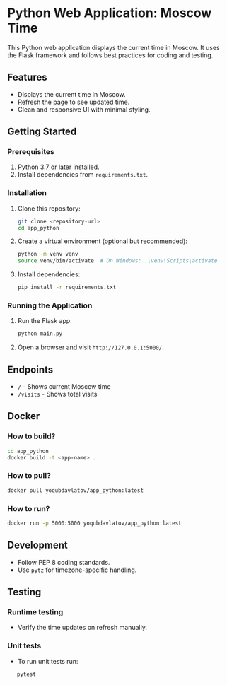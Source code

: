 # Python Web Application: Moscow Time

This Python web application displays the current time in Moscow. It uses the Flask framework and follows best practices for coding and testing.

## Features

- Displays the current time in Moscow.
- Refresh the page to see updated time.
- Clean and responsive UI with minimal styling.

## Getting Started

### Prerequisites

1. Python 3.7 or later installed.
2. Install dependencies from `requirements.txt`.

### Installation

1. Clone this repository:

   ```bash
   git clone <repository-url>
   cd app_python
   ```

2. Create a virtual environment (optional but recommended):

   ```bash
   python -m venv venv
   source venv/bin/activate  # On Windows: .\venv\Scripts\activate
   ```

3. Install dependencies:

   ```bash
   pip install -r requirements.txt
   ```

### Running the Application

1. Run the Flask app:

   ```bash
   python main.py
   ```

2. Open a browser and visit `http://127.0.0.1:5000/`.

## Endpoints

- `/` - Shows current Moscow time
- `/visits` - Shows total visits

## Docker

### How to build?

```bash
cd app_python
docker build -t <app-name> .
```

### How to pull?

```bash
docker pull yoqubdavlatov/app_python:latest
```

### How to run?

```bash
docker run -p 5000:5000 yoqubdavlatov/app_python:latest
```

## Development

- Follow PEP 8 coding standards.
- Use `pytz` for timezone-specific handling.

## Testing

### Runtime testing

- Verify the time updates on refresh manually.

### Unit tests

- To run unit tests run:

```bash
   pytest
```
